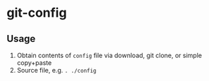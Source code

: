 # git-config

## Usage

1. Obtain contents of `config` file via download, git clone, or simple copy+paste
1. Source file, e.g. `. ./config`
